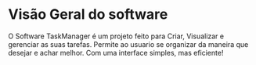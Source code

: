 # Visão Geral do software

O Software TaskManager é um projeto feito para Criar, Visualizar e gerenciar as suas tarefas. Permite ao usuario se organizar da maneira que desejar e achar melhor. Com uma interface simples, mas eficiente!
